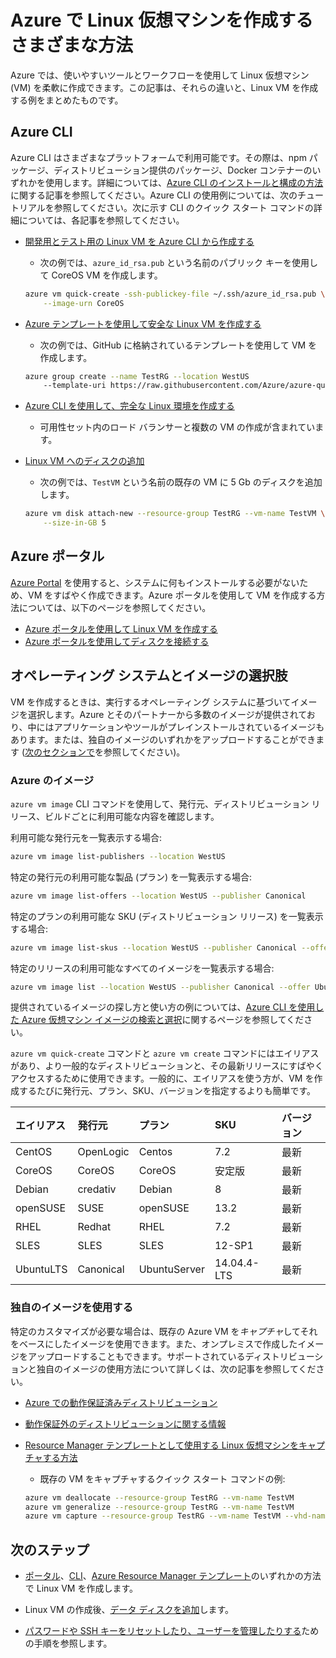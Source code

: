 <properties
	pageTitle="Linux VM を作成するさまざまな方法 | Microsoft Azure"
	description="Azure で Linux 仮想マシンを作成するさまざまな方法のほか、各方法のツールとチュートリアルへのリンクを紹介します。"
	services="virtual-machines-linux"
	documentationCenter=""
	authors="iainfoulds"
	manager="timlt"
	editor=""
	tags="azure-resource-manager"/>

<tags
	ms.service="virtual-machines-linux"
	ms.devlang="na"
	ms.topic="get-started-article"
	ms.tgt_pltfrm="vm-linux"
	ms.workload="infrastructure-services"
	ms.date="09/27/2016"
	ms.author="iainfou"/>

# Azure で Linux 仮想マシンを作成するさまざまな方法

Azure では、使いやすいツールとワークフローを使用して Linux 仮想マシン (VM) を柔軟に作成できます。この記事は、それらの違いと、Linux VM を作成する例をまとめたものです。


## Azure CLI 

Azure CLI はさまざまなプラットフォームで利用可能です。その際は、npm パッケージ、ディストリビューション提供のパッケージ、Docker コンテナーのいずれかを使用します。詳細については、[Azure CLI のインストールと構成の方法](../xplat-cli-install.md)に関する記事を参照してください。Azure CLI の使用例については、次のチュートリアルを参照してください。次に示す CLI のクイック スタート コマンドの詳細については、各記事を参照してください。

- [開発用とテスト用の Linux VM を Azure CLI から作成する](virtual-machines-linux-quick-create-cli.md)
	- 次の例では、`azure_id_rsa.pub` という名前のパブリック キーを使用して CoreOS VM を作成します。

	```bash
	azure vm quick-create -ssh-publickey-file ~/.ssh/azure_id_rsa.pub \
		--image-urn CoreOS
	```

- [Azure テンプレートを使用して安全な Linux VM を作成する](virtual-machines-linux-create-ssh-secured-vm-from-template.md)
	- 次の例では、GitHub に格納されているテンプレートを使用して VM を作成します。

	```bash
	azure group create --name TestRG --location WestUS 
		--template-uri https://raw.githubusercontent.com/Azure/azure-quickstart-templates/master/101-vm-sshkey/azuredeploy.json
	```

- [Azure CLI を使用して、完全な Linux 環境を作成する](virtual-machines-linux-create-cli-complete.md)
	- 可用性セット内のロード バランサーと複数の VM の作成が含まれています。

- [Linux VM へのディスクの追加](virtual-machines-linux-add-disk.md)
	- 次の例では、`TestVM` という名前の既存の VM に 5 Gb のディスクを追加します。

	```bash
	azure vm disk attach-new --resource-group TestRG --vm-name TestVM \
		--size-in-GB 5
	```

## Azure ポータル

[Azure Portal](https://portal.azure.com) を使用すると、システムに何もインストールする必要がないため、VM をすばやく作成できます。Azure ポータルを使用して VM を作成する方法については、以下のページを参照してください。

- [Azure ポータルを使用して Linux VM を作成する](virtual-machines-linux-quick-create-portal.md)
- [Azure ポータルを使用してディスクを接続する](virtual-machines-linux-attach-disk-portal.md)


## オペレーティング システムとイメージの選択肢
VM を作成するときは、実行するオペレーティング システムに基づいてイメージを選択します。Azure とそのパートナーから多数のイメージが提供されており、中にはアプリケーションやツールがプレインストールされているイメージもあります。または、独自のイメージのいずれかをアップロードすることができます ([次のセクションで](#use-your-own-image)を参照してください)。

### Azure のイメージ
`azure vm image` CLI コマンドを使用して、発行元、ディストリビューション リリース、ビルドごとに利用可能な内容を確認します。

利用可能な発行元を一覧表示する場合:

```bash
azure vm image list-publishers --location WestUS
```

特定の発行元の利用可能な製品 (プラン) を一覧表示する場合:

```bash
azure vm image list-offers --location WestUS --publisher Canonical
```

特定のプランの利用可能な SKU (ディストリビューション リリース) を一覧表示する場合:

```bash
azure vm image list-skus --location WestUS --publisher Canonical --offer UbuntuServer
```

特定のリリースの利用可能なすべてのイメージを一覧表示する場合:

```bash
azure vm image list --location WestUS --publisher Canonical --offer UbuntuServer --sku 16.04.0-LTS
```

提供されているイメージの探し方と使い方の例については、[Azure CLI を使用した Azure 仮想マシン イメージの検索と選択](virtual-machines-linux-cli-ps-findimage.md)に関するページを参照してください。

`azure vm quick-create` コマンドと `azure vm create` コマンドにはエイリアスがあり、より一般的なディストリビューションと、その最新リリースにすばやくアクセスするために使用できます。一般的に、エイリアスを使う方が、VM を作成するたびに発行元、プラン、SKU、バージョンを指定するよりも簡単です。

| エイリアス | 発行元 | プラン | SKU | バージョン |
|:----------|:----------|:-------------|:------------|:--------|
| CentOS | OpenLogic | Centos | 7\.2 | 最新 |
| CoreOS | CoreOS | CoreOS | 安定版 | 最新 |
| Debian | credativ | Debian | 8 | 最新 |
| openSUSE | SUSE | openSUSE | 13\.2 | 最新 |
| RHEL | Redhat | RHEL | 7\.2 | 最新 |
| SLES | SLES | SLES | 12-SP1 | 最新 |
| UbuntuLTS | Canonical | UbuntuServer | 14\.04.4-LTS | 最新 |

### 独自のイメージを使用する

特定のカスタマイズが必要な場合は、既存の Azure VM を*キャプチャ*してそれをベースにしたイメージを使用できます。また、オンプレミスで作成したイメージをアップロードすることもできます。サポートされているディストリビューションと独自のイメージの使用方法について詳しくは、次の記事を参照してください。

- [Azure での動作保証済みディストリビューション](virtual-machines-linux-endorsed-distros.md)

- [動作保証外のディストリビューションに関する情報](virtual-machines-linux-create-upload-generic.md)

- [Resource Manager テンプレートとして使用する Linux 仮想マシンをキャプチャする方法](virtual-machines-linux-capture-image.md)
	- 既存の VM をキャプチャするクイック スタート コマンドの例:

	```bash
	azure vm deallocate --resource-group TestRG --vm-name TestVM
	azure vm generalize --resource-group TestRG --vm-name TestVM
	azure vm capture --resource-group TestRG --vm-name TestVM --vhd-name-prefix CapturedVM
	```

## 次のステップ

- [ポータル](virtual-machines-linux-quick-create-portal.md)、[CLI](virtual-machines-linux-quick-create-cli.md)、[Azure Resource Manager テンプレート](virtual-machines-linux-cli-deploy-templates.md)のいずれかの方法で Linux VM を作成します。

- Linux VM の作成後、[データ ディスクを追加](virtual-machines-linux-add-disk.md)します。

- [パスワードや SSH キーをリセットしたり、ユーザーを管理したりする](virtual-machines-linux-using-vmaccess-extension.md)ための手順を参照します。

<!---HONumber=AcomDC_0928_2016-->